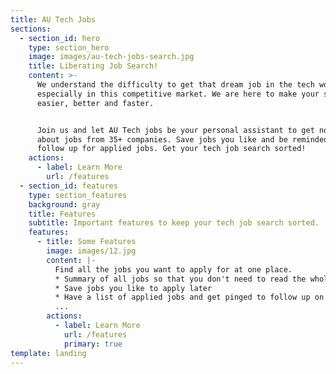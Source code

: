 ```yaml
---
title: AU Tech Jobs
sections:
  - section_id: hero
    type: section_hero
    image: images/au-tech-jobs-search.jpg
    title: Liberating Job Search!
    content: >-
      We understand the difficulty to get that dream job in the tech world
      especially in this competitive market. We are here to make your search
      easier, better and faster. 


      Join us and let AU Tech jobs be your personal assistant to get notified
      about jobs from 35+ companies. Save jobs you like and be reminded to
      follow up for applied jobs. Get your tech job search sorted!
    actions:
      - label: Learn More
        url: /features
  - section_id: features
    type: section_features
    background: gray
    title: Features
    subtitle: Important features to keep your tech job search sorted.
    features:
      - title: Some Features
        image: images/12.jpg
        content: |-
          Find all the jobs you want to apply for at one place.
          * Summary of all jobs so that you don't need to read the whole JD 
          * Save jobs you like to apply later
          * Have a list of applied jobs and get pinged to follow up on them
          ...
        actions:
          - label: Learn More
            url: /features
            primary: true
template: landing
---
```

